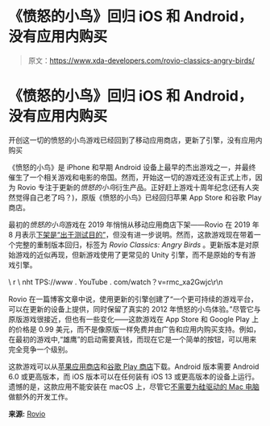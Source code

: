 # 《愤怒的小鸟》回归 iOS 和 Android，没有应用内购买

> 原文：<https://www.xda-developers.com/rovio-classics-angry-birds/>

# 《愤怒的小鸟》回归 iOS 和 Android，没有应用内购买

开创这一切的愤怒的小鸟游戏已经回到了移动应用商店，更新了引擎，没有应用内购买

《愤怒的小鸟》是 iPhone 和早期 Android 设备上最早的杰出游戏之一，并最终催生了一个相关游戏和电影的帝国。然而，开始这一切的游戏还没有正式上市，因为 Rovio 专注于更新的*愤怒的小鸟*衍生产品。正好赶上游戏十周年纪念(还有人突然觉得自己老了吗？)，原版《愤怒的小鸟》已经回归苹果 App Store 和谷歌 Play 商店。

最初的*愤怒的小鸟*游戏在 2019 年悄悄从移动应用商店下架——Rovio 在 2019 年 8 月表示[下架是“出于测试目的”](https://twitter.com/angrybirds/status/1156820806460219392)，但没有进一步说明。然而，这款游戏现在带着一个完整的重制版本回归，标签为 *Rovio Classics: Angry Birds* 。更新版本是对原始游戏的近似再现，但新游戏使用了更常见的 Unity 引擎，而不是原始的专有游戏引擎。

\ r \ nht TPS://www . YouTube . com/watch？v=rmc_xa2Gwjc\r\n

Rovio 在一篇博客文章中说，使用更新的引擎创建了“一个更可持续的游戏平台，可以在更新的设备上提供，同时保留了真实的 2012 年愤怒的小鸟体验。”尽管它与原版游戏很接近，但也有一些变化——这款游戏在 App Store 和 Google Play 上的价格是 0.99 美元，而不是像原版一样免费并由广告和应用内购买支持。例如，在最初的游戏中,“雄鹰”的启动需要真钱，而现在它是一个简单的按钮，可以用来完全竞争一个级别。

这款游戏可以从[苹果应用商店](https://apps.apple.com/us/app/rovio-classics-angry-birds/id1596736236)和[谷歌 Play 商店](https://play.google.com/store/apps/details?id=com.rovio.abclassic22)下载。Android 版本需要 Android 6.0 或更高版本，而 iOS 版本可以在任何装有 iOS 13 或更高版本的设备上运行。遗憾的是，这款应用不能安装在 macOS 上，尽管它[不需要为硅驱动的 Mac 电脑](https://developer.apple.com/macos/iphone-and-ipad-apps/)做额外的开发工作。

**来源:** [Rovio](https://www.rovio.com/articles/a-classic-returns-rovio-classics-angry-birds-launches-today/)